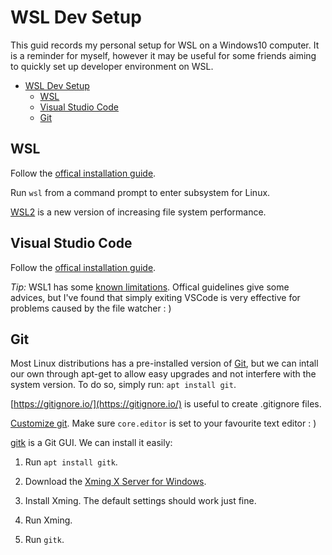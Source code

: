 # WSL Dev Setup

This guid records my personal setup for WSL on a Windows10 computer. It is a reminder for myself, however it may be useful for some friends aiming to quickly set up developer environment on WSL.

- [WSL Dev Setup](#wsl-dev-setup)
  - [WSL](#wsl)
  - [Visual Studio Code](#visual-studio-code)
  - [Git](#git)

## WSL

Follow the [offical installation guide](https://docs.microsoft.com/en-us/windows/wsl/install-win10).

Run `wsl` from a command prompt to enter subsystem for Linux.

[WSL2](https://docs.microsoft.com/en-us/windows/wsl/wsl2-index) is a new version of increasing file system performance.

## Visual Studio Code

Follow the [offical installation guide](https://code.visualstudio.com/docs/remote/wsl#_installation).

*Tip:* WSL1 has some [known limitations](https://code.visualstudio.com/docs/remote/wsl#_known-limitations). Offical guidelines give some advices, but I've found that simply exiting VSCode is very effective for problems caused by the file watcher : )

## Git

Most Linux distributions has a pre-installed version of [Git](http://git-scm.com/), but we can intall our own through apt-get to allow easy upgrades and not interfere with the system version. To do so, simply run: `apt install git`.

[https://gitignore.io/](https://gitignore.io/) is useful to create .gitignore files.

[Customize git](https://git-scm.com/book/en/v2/Customizing-Git-Git-Configuration). Make sure `core.editor` is set to your favourite text editor : )

[gitk](https://git-scm.com/docs/gitk) is a Git GUI. We can install it easily:

1. Run `apt install gitk`.

2. Download the [Xming X Server for Windows](https://sourceforge.net/projects/xming/).

3. Install Xming. The default settings should work just fine.

4. Run Xming.

5. Run `gitk`.
